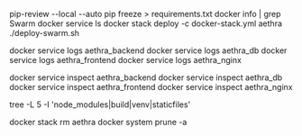 pip-review --local --auto
pip freeze > requirements.txt
docker info | grep Swarm
docker service ls
docker stack deploy -c docker-stack.yml aethra
./deploy-swarm.sh

docker service logs aethra_backend
docker service logs aethra_db
docker service logs aethra_frontend
docker service logs aethra_nginx

docker service inspect aethra_backend
docker service inspect aethra_db
docker service inspect aethra_frontend
docker service inspect aethra_nginx

tree -L 5 -I 'node_modules|build|venv|staticfiles'

docker stack rm aethra
docker system prune -a
